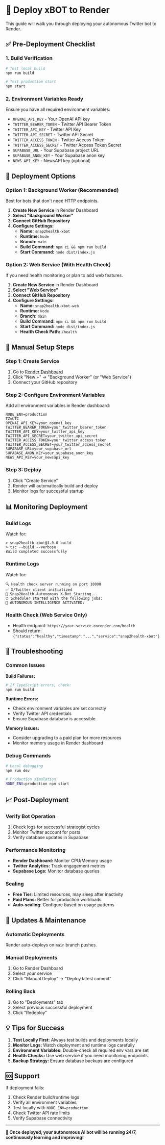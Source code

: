 # 🚀 Deploy xBOT to Render

This guide will walk you through deploying your autonomous Twitter bot to Render.

## ✅ Pre-Deployment Checklist

### 1. Build Verification
```bash
# Test local build
npm run build

# Test production start
npm start
```

### 2. Environment Variables Ready
Ensure you have all required environment variables:

- `OPENAI_API_KEY` - Your OpenAI API key
- `TWITTER_BEARER_TOKEN` - Twitter API Bearer Token
- `TWITTER_API_KEY` - Twitter API Key
- `TWITTER_API_SECRET` - Twitter API Secret
- `TWITTER_ACCESS_TOKEN` - Twitter Access Token
- `TWITTER_ACCESS_SECRET` - Twitter Access Token Secret
- `SUPABASE_URL` - Your Supabase project URL
- `SUPABASE_ANON_KEY` - Your Supabase anon key
- `NEWS_API_KEY` - NewsAPI key (optional)

## 🚀 Deployment Options

### Option 1: Background Worker (Recommended)
Best for bots that don't need HTTP endpoints.

1. **Create New Service** in Render Dashboard
2. **Select "Background Worker"**
3. **Connect GitHub Repository**
4. **Configure Settings:**
   - **Name:** `snap2health-xbot`
   - **Runtime:** `Node`
   - **Branch:** `main`
   - **Build Command:** `npm ci && npm run build`
   - **Start Command:** `node dist/index.js`

### Option 2: Web Service (With Health Check)
If you need health monitoring or plan to add web features.

1. **Create New Service** in Render Dashboard
2. **Select "Web Service"**
3. **Connect GitHub Repository**
4. **Configure Settings:**
   - **Name:** `snap2health-xbot-web`
   - **Runtime:** `Node`
   - **Branch:** `main`
   - **Build Command:** `npm ci && npm run build`
   - **Start Command:** `node dist/index.js`
   - **Health Check Path:** `/health`

## 🔧 Manual Setup Steps

### Step 1: Create Service
1. Go to [Render Dashboard](https://dashboard.render.com)
2. Click "New +" → "Background Worker" (or "Web Service")
3. Connect your GitHub repository

### Step 2: Configure Environment Variables
Add all environment variables in Render dashboard:

```
NODE_ENV=production
TZ=UTC
OPENAI_API_KEY=your_openai_key
TWITTER_BEARER_TOKEN=your_twitter_bearer_token
TWITTER_API_KEY=your_twitter_api_key
TWITTER_API_SECRET=your_twitter_api_secret
TWITTER_ACCESS_TOKEN=your_twitter_access_token
TWITTER_ACCESS_SECRET=your_twitter_access_secret
SUPABASE_URL=your_supabase_url
SUPABASE_ANON_KEY=your_supabase_anon_key
NEWS_API_KEY=your_newsapi_key
```

### Step 3: Deploy
1. Click "Create Service"
2. Render will automatically build and deploy
3. Monitor logs for successful startup

## 📊 Monitoring Deployment

### Build Logs
Watch for:
```
> snap2health-xbot@1.0.0 build
> tsc --build --verbose
Build completed successfully
```

### Runtime Logs
Watch for:
```
🔍 Health check server running on port 10000
✅ X/Twitter client initialized
🚀 Snap2Health Autonomous X-Bot Starting...
⏰ Scheduler started with the following jobs:
🧠 AUTONOMOUS INTELLIGENCE ACTIVATED:
```

### Health Check (Web Service Only)
- Health endpoint: `https://your-service.onrender.com/health`
- Should return: `{"status":"healthy","timestamp":"...","service":"snap2health-xbot"}`

## 🐛 Troubleshooting

### Common Issues

**Build Failures:**
```bash
# If TypeScript errors, check:
npm run build
```

**Runtime Errors:**
- Check environment variables are set correctly
- Verify Twitter API credentials
- Ensure Supabase database is accessible

**Memory Issues:**
- Consider upgrading to a paid plan for more resources
- Monitor memory usage in Render dashboard

### Debug Commands
```bash
# Local debugging
npm run dev

# Production simulation
NODE_ENV=production npm start
```

## 📈 Post-Deployment

### Verify Bot Operation
1. Check logs for successful strategist cycles
2. Monitor Twitter account for posts
3. Verify database updates in Supabase

### Performance Monitoring
- **Render Dashboard:** Monitor CPU/Memory usage
- **Twitter Analytics:** Track engagement metrics
- **Supabase Logs:** Monitor database queries

### Scaling
- **Free Tier:** Limited resources, may sleep after inactivity
- **Paid Plans:** Better for production workloads
- **Auto-scaling:** Configure based on usage patterns

## 🔄 Updates & Maintenance

### Automatic Deployments
Render auto-deploys on `main` branch pushes.

### Manual Deployments
1. Go to Render Dashboard
2. Select your service
3. Click "Manual Deploy" → "Deploy latest commit"

### Rolling Back
1. Go to "Deployments" tab
2. Select previous successful deployment
3. Click "Redeploy"

## 💡 Tips for Success

1. **Test Locally First:** Always test builds and deployments locally
2. **Monitor Logs:** Watch deployment and runtime logs carefully
3. **Environment Variables:** Double-check all required env vars are set
4. **Health Checks:** Use web service if you need monitoring endpoints
5. **Backup Strategy:** Ensure database backups are configured

## 🆘 Support

If deployment fails:
1. Check Render build/runtime logs
2. Verify all environment variables
3. Test locally with `NODE_ENV=production`
4. Check Twitter API rate limits
5. Verify Supabase connectivity

---

**🎉 Once deployed, your autonomous AI bot will be running 24/7, continuously learning and improving!** 